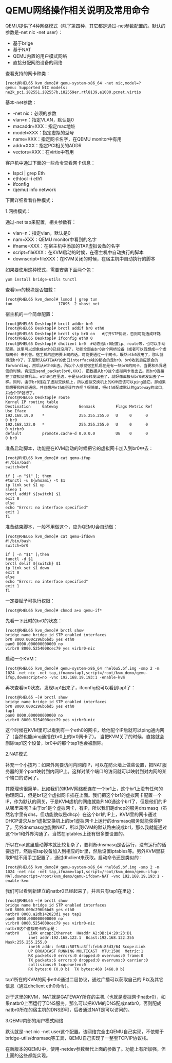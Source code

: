 # QEMU网络操作相关说明及常用命令

QEMU提供了4种网络模式（除了第四种，其它都是通过-net参数配置的。默认的参数是-net nic -net user）：

* 基于brige
* 基于NAT
* QEMU内置的用户模式网络
* 直接分配网络设备的网络

查看支持的网卡种类：

```
[root@RHEL65 kvm_demo]# qemu-system-x86_64 -net nic,model=?
qemu: Supported NIC models: ne2k_pci,i82551,i82557b,i82559er,rtl8139,e1000,pcnet,virtio
```

基本-net参数：

* -net nic：必须的参数
* vlan=n：指定VLAN，默认是0
* macaddr=XXX：指定mac地址
* model=XXX：指定虚拟的型号
* name=XXX：指定网卡名字，在QEMU monitor中有用
* addr=XXX：指定PCI相关的ADDR
* vectors=XXX：在virtio中有用

客户机中通过下面的一些命令查看网卡信息：

* lspci | grep Eth
* ethtool -i eth1
* ifconfig
* (qemu) info network

下面详细看看各种模式：

1.网桥模式：

通过-net tap来配置，相关参数有：

* vlan=n：指定vlan，默认是0
* nam=XXX：QEMU monitor中看到的名字
* ifname=XXX：在宿主机中添加的TAP虚拟设备的名字
* script=fileXXX：在KVM启动的时候，在宿主机中自动执行的脚本
* downscript=fileXXX：在KVM关闭的时候，在宿主机中自动执行的脚本

如果要使用这种模式，需要安装下面两个包：

```
yum install bridge-utils tunctl
```

查看tun的模块是否加载：

```
[root@RHEL65 kvm_demo]# lsmod | grep tun
tun                    17095  2 vhost_net
```

宿主机的一个简单配置：

```
[root@RHEL65 Desktop]# brctl addbr br0
[root@RHEL65 Desktop]# brctl addif br0 eth0
[root@RHEL65 Desktop]# brctl stp br0 on   #打开STP协议，否则可能造成环路
[root@RHEL65 Desktop]# ifconfig eth0 0
[root@RHEL65 Desktop]# dhclient br0  #动态给br0配置ip、route等，也可以手动配置。这里可以想象成eth0已经没用了，功能全部由br0这个网桥设备（或者可以假想成一个虚拟网卡）来代替。宿主机的应用要上网的话，可能要通过一个网卡，既然eth0没用了，那么就得走br0了，于是默认GATEWAY的出口interface啥的都会的走br0，br0收到后应该会的forwarding，然后从eth0出去。所以个人感觉宿主机现在是有一块br0的网卡，当要和外界通信的时候，肯定是send_packet(br0,XXX)，把数据从br0这个虚拟网卡发出去。而br0连接在了虚拟交换机上，eth0也在里边，于是从eth0转发出去了，就好像直接从br0转发出去了一样。同时，由于br0连在了虚拟交换机上，所以虚拟交换机上的KVM应该可以ping通它。那如果我想要和外网通信，并且想用eth0应该咋办呢？很简单，把eth0配成默认的gateway的出口，并给个IP就行了。
[root@RHEL65 Desktop]# route
Kernel IP routing table
Destination     Gateway         Genmask         Flags Metric Ref    Use Iface
192.168.19.0    *               255.255.255.0   U     0      0        0 br0
192.168.122.0   *               255.255.255.0   U     0      0        0 virbr0
default         promote.cache-d 0.0.0.0         UG    0      0        0 br0
```

准备启动脚本，功能是在KVM启动的时候把它的虚拟网卡加入到br0中去：

```
[root@RHEL65 kvm_demo]# cat qemu-ifup
#!/bin/bash
switch=br0

if [ -n "$1" ]; then
#tunctl -u ${whoami} -t $1
ip link set $1 up
sleep 1
brctl addif ${switch} $1
exit 0
else
echo "Error: no interface specified"
exit 1
fi
```

准备结束脚本，一般不用做这个，应为QEMU会自动做：

```
[root@RHEL65 kvm_demo]# cat qemu-ifdown
#!/bin/bash
switch=br0

if [ -n "$1" ];then
tunctl -d $1
brctl delif ${switch} $1
ip link set $1 down
exit 0
else
echo "Error: no interface specified"
exit 1
fi
```

一定要赋予可执行权限：

```
[root@RHEL65 kvm_demo]# chmod a+x qemu-if*
```

先看一下此时的br0的状态：

```
[root@RHEL65 kvm_demo]# brctl show
bridge name bridge id STP enabled interfaces
br0 8000.000c296b6bd5 yes eth0
pan0 8000.000000000000 no
virbr0 8000.5254008cec79 yes virbr0-nic
```

启动一个KVM：

```
[root@RHEL65 kvm_demo]# qemu-system-x86_64 rhel6u5.bf.img -smp 2 -m 1024 -net nic -net tap,ifname=tap1,script=/root/kvm_demo/qemu-ifup,downscript=no -vnc 192.168.19.193:1 -enable-kvm
```

再次查看br0状态，发现tap1出来了，ifconfig也可以看到tap1了：

```
[root@RHEL65 ~]# brctl show
bridge name bridge id STP enabled interfaces
br0 8000.000c296b6bd5 yes eth0
tap1
pan0 8000.000000000000 no
virbr0 8000.5254008cec79 yes virbr0-nic
```

这个时候在KVM里可以看到有一个eth0的网卡，给他配个IP后就可以ping通内网了（当然也能ping通插在br0上的br0网卡了）。
当把KVM关了的时候，直接就会删除tap1这个设备，br0中的那个tap1也会被删除。

2.NAT模式

补充一个小技巧：如果外网要访问内网的IP，可以在防火墙上做些设置，把NAT服务器的某个port映射到内网IP上。这样对某个端口的访问就可以映射到对内网的某个端口的访问了。

其原理也很简单，比如我们的KMV网络都连在一个br1上，这个br1上没有任何的物理网口，但是br1这个虚拟网卡插在上面。我们把这个br1的虚拟网卡配置一个IP，作为默认的网关，于是KVM虚机的网络就能PING通这个br1了，但是他们的IP从哪里来呢？由于br1是个虚拟网卡，有IP，所以我们跑dhcp的服务dnsmasq（虽然名字里有dns，但功能貌似是dhcp）在这个br1的IP上，KVM里的网卡通过DHCP请求从br1虚拟交换机上的br1虚拟网卡上运行的dnsmasq服务就能获得IP了。另外dnsmasq也能做NAT，所以我KVM的默认路由设成br1，那么我就能通过这个br1和外界沟通了。当然在iptables上还有很多要设置的。

所以在nat这里启动脚本就比较复杂了，要判断dnsmasq是否运行，没有运行的话要运行，然后把tap设备加入到相应的br里，然后设置iptables等。另外KVM里获取IP就不用手工配置了，通过dhclient来获取。启动命令还是类似的：


```
[root@RHEL65 kvm_demo]# qemu-system-x86_64 rhel6u5.bf.img -smp 2 -m 1024 -net nic -net tap,ifname=tap1,script=/root/kvm_demo/qemu-ifup-NAT,downscript=/root/kvm_demo/qemu-ifdown-NAT -vnc 192.168.19.193:1 -enable-kvm
```

我们可以看到新建立的natbr0已经起来了，并且只有tap1在里边：

```
[root@RHEL65 ~]# brctl show
bridge name bridge id STP enabled interfaces
br0 8000.000c296b6bd5 yes eth0
natbr0 8000.a2db142023d1 yes tap1
pan0 8000.000000000000 no
virbr0 8000.5254008cec79 yes virbr0-nic
natbr0这个虚拟网卡的ip是：
natbr0    Link encap:Ethernet  HWaddr A2:DB:14:20:23:D1  
          inet addr:192.168.122.1  Bcast:192.168.122.255  Mask:255.255.255.0
          inet6 addr: fe80::5075:a3ff:feb6:85d3/64 Scope:Link
          UP BROADCAST RUNNING MULTICAST  MTU:1500  Metric:1
          RX packets:0 errors:0 dropped:0 overruns:0 frame:0
          TX packets:6 errors:0 dropped:0 overruns:0 carrier:0
          collisions:0 txqueuelen:0
          RX bytes:0 (0.0 b)  TX bytes:468 (468.0 b)
```

tap1所在的KVM的网卡eth0通过二层协议，通过广播可以获取自己的IP以及其它信息（通过dhclient eth0命令）。

对于这里的KVM，NAT就是GATEWAY所在的主机（也就是虚拟网卡natbr0），如果natbr0上面运行了DNS服务，那么可以把KVM的DNS配成natbr0，否则配成natbr0所在的宿主机的DNS即可，后者通过NAT是可以访问的。

3.QEMU内部的用户模式网络

默认就是-net nic -net user这个配置。该网络完全由QEMU自己实现，不依赖于bridge-utils/dnsmasq等工具，QEMU自己实现了一整套TCP/IP协议栈。

在新版本的QEMU中，使用-netdev参数替代上面的参数了。功能上有所加强，但上面的这些都能实现。
